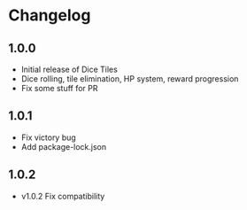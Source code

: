 # Changelog

## 1.0.0
- Initial release of Dice Tiles
- Dice rolling, tile elimination, HP system, reward progression
- Fix some stuff for PR

## 1.0.1
- Fix victory bug
- Add package-lock.json

## 1.0.2
- v1.0.2 Fix compatibility